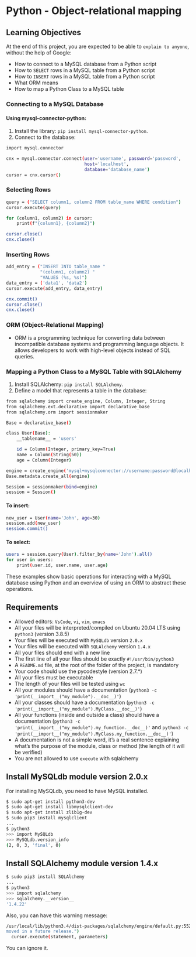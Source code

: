 # Python - Object-relational mapping

## Learning Objectives
At the end of this project, you are expected to be able to `explain to anyone`, without the help of Google:
- How to connect to a MySQL database from a Python script
- How to `SELECT` rows in a MySQL table from a Python script
- How to `INSERT` rows in a MySQL table from a Python script
- What ORM means
- How to map a Python Class to a MySQL table

### Connecting to a MySQL Database

#### Using mysql-connector-python:
1. Install the library: `pip install mysql-connector-python`.
1. Connect to the database:
```bash
import mysql.connector

cnx = mysql.connector.connect(user='username', password='password',
                              host='localhost',
                              database='database_name')
cursor = cnx.cursor()
```

### Selecting Rows
```bash
query = ("SELECT column1, column2 FROM table_name WHERE condition")
cursor.execute(query)

for (column1, column2) in cursor:
    print(f"{column1}, {column2}")

cursor.close()
cnx.close()
```

### Inserting Rows
```bash
add_entry = ("INSERT INTO table_name "
             "(column1, column2) "
             "VALUES (%s, %s)")
data_entry = ('data1', 'data2')
cursor.execute(add_entry, data_entry)

cnx.commit()
cursor.close()
cnx.close()
```

### ORM (Object-Relational Mapping)
- ORM is a programming technique for converting data between incompatible database systems and programming language objects. It allows developers to work with high-level objects instead of SQL queries.

### Mapping a Python Class to a MySQL Table with SQLAlchemy
1. Install SQLAlchemy: `pip install SQLAlchemy`.
1. Define a model that represents a table in the database:
```bash
from sqlalchemy import create_engine, Column, Integer, String
from sqlalchemy.ext.declarative import declarative_base
from sqlalchemy.orm import sessionmaker

Base = declarative_base()

class User(Base):
    __tablename__ = 'users'

    id = Column(Integer, primary_key=True)
    name = Column(String(50))
    age = Column(Integer)

engine = create_engine('mysql+mysqlconnector://username:password@localhost/database_name')
Base.metadata.create_all(engine)

Session = sessionmaker(bind=engine)
session = Session()
```

#### To insert:
```bash
new_user = User(name='John', age=30)
session.add(new_user)
session.commit()
```

#### To select:
```bash
users = session.query(User).filter_by(name='John').all()
for user in users:
    print(user.id, user.name, user.age)
```

These examples show basic operations for interacting with a MySQL database using Python and an overview of using an ORM to abstract these operations.

## Requirements
- Allowed editors: `VsCode`, `vi`, `vim`, `emacs`
- All your files will be interpreted/compiled on Ubuntu 20.04 LTS using `python3` (version 3.8.5)
- Your files will be executed with `MySQLdb` version `2.0.x`
- Your files will be executed with `SQLAlchemy` version `1.4.x`
- All your files should end with a new line
- The first line of all your files should be exactly `#!/usr/bin/python3`
- A `README.md` file, at the root of the folder of the project, is mandatory
- Your code should use the pycodestyle (version 2.7.*)
- All your files must be executable
- The length of your files will be tested using `wc`
- All your modules should have a documentation (`python3 -c 'print(__import__("my_module").__doc__)'`)
- All your classes should have a documentation (`python3 -c 'print(__import__("my_module").MyClass.__doc__)'`)
- All your functions (inside and outside a class) should have a documentation (`python3 -c 'print(__import__("my_module").my_function.__doc__)'` and `python3 -c 'print(__import__("my_module").MyClass.my_function.__doc__)'`)
- A documentation is not a simple word, it’s a real sentence explaining what’s the purpose of the module, class or method (the length of it will be verified)
- You are not allowed to use `execute` with sqlalchemy

## Install MySQLdb module version 2.0.x
For installing MySQLdb, you need to have MySQL installed.
```bash
$ sudo apt-get install python3-dev
$ sudo apt-get install libmysqlclient-dev
$ sudo apt-get install zlib1g-dev
$ sudo pip3 install mysqlclient
...
$ python3
>>> import MySQLdb
>>> MySQLdb.version_info 
(2, 0, 3, 'final', 0)
```

## Install SQLAlchemy module version 1.4.x
```bash
$ sudo pip3 install SQLAlchemy
...
$ python3
>>> import sqlalchemy
>>> sqlalchemy.__version__ 
'1.4.22'
```

Also, you can have this warning message:
```bash
/usr/local/lib/python3.4/dist-packages/sqlalchemy/engine/default.py:552: Warning: (1681, "'@@SESSION.GTID_EXECUTED' is deprecated and will be re
moved in a future release.")                                                                                                                    
  cursor.execute(statement, parameters)
```
You can ignore it.
